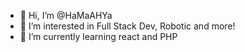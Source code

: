 - 👋 Hi, I’m @HaMaAHYa
- 👀 I’m interested in Full Stack Dev, Robotic and more!
- 🌱 I’m currently learning react and PHP

<!---
HaMaAHYa/HaMaAHYa is a ✨ special ✨ repository because its `README.md` (this file) appears on your GitHub profile.
You can click the Preview link to take a look at your changes.
--->
